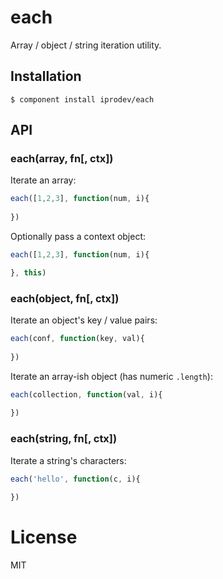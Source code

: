 
# each

  Array / object / string iteration utility.

## Installation

    $ component install iprodev/each

## API

### each(array, fn[, ctx])

  Iterate an array:

```js
each([1,2,3], function(num, i){
  
})
```

  Optionally pass a context object:

```js
each([1,2,3], function(num, i){

}, this)
```

### each(object, fn[, ctx])

  Iterate an object's key / value pairs:

```js
each(conf, function(key, val){
  
})
```

  Iterate an array-ish object (has numeric `.length`):

```js
each(collection, function(val, i){
  
})
```

### each(string, fn[, ctx])

  Iterate a string's characters:

```js
each('hello', function(c, i){
  
})
```

# License

  MIT

